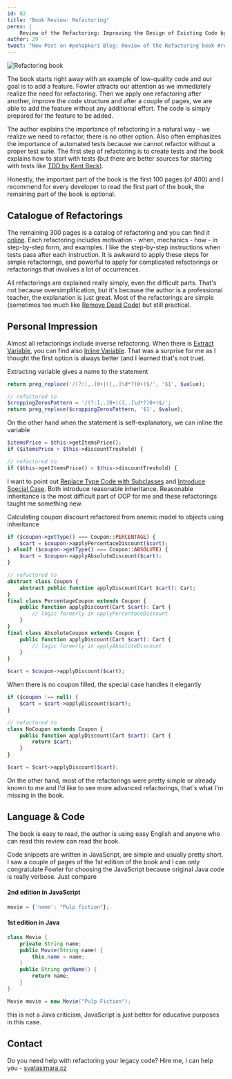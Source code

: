 ```yaml
---
id: 82
title: "Book Review: Refactoring"
perex: |
    Review of the Refactoring: Improving the Design of Existing Code by [Martin Fowler](https://martinfowler.com/), 2nd edition (2018).
author: 29
tweet: "New Post on #pehapkari Blog: Review of the Refactoring book #refactoring #martinfowler"
---
```


![Refactoring book](https://martinfowler.com/books/refact2.jpg)

The book starts right away with an example of low-quality code and our goal is to add a feature.
Fowler attracts our attention as we immediately realize the need for refactoring.
Then we apply one refactoring after another, improve the code structure and after a couple of pages, we are able to add the feature without any additional effort.
The code is simply prepared for the feature to be added.

The author explains the importance of refactoring in a natural way - we realize we need to refactor, there is no other option.
Also often emphasizes the importance of automated tests because we cannot refactor without a proper test suite.
The first step of refactoring is to create tests and the book explains how to start with tests (but there are better sources for starting with tests like [TDD by Kent Beck](https://www.amazon.com/Test-Driven-Development-Kent-Beck/dp/0321146530?tag=uuid10-20)).

Honestly, the important part of the book is the first 100 pages (of 400) and I recommend for every developer to read the first part of the book, the remaining part of the book is optional.

## Catalogue of Refactorings

The remaining 300 pages is a catalog of refactoring and you can find it [online](https://refactoring.com/catalog/).
Each refactoring includes motivation - when, mechanics - how - in step-by-step form, and examples.
I like the step-by-step instructions when tests pass after each instruction.
It is awkward to apply these steps for simple refactorings, and powerful to apply for complicated refactorings or refactorings that involves a lot of occurrences.

All refactorings are explained really simply, even the difficult parts.
That's not because oversimplification, but it's because the author is a professional teacher, the explanation is just great.
Most of the refactorings are simple (sometimes too much like [Remove Dead Code](https://refactoring.com/catalog/removeDeadCode.html)) but still practical.

## Personal Impression

Almost all refactorings include inverse refactoring.
When there is [Extract Variable](https://refactoring.com/catalog/extractVariable.html), you can find also [Inline Variable](https://refactoring.com/catalog/inlineVariable.html).
That was a surprise for me as I thought the first option is always better (and I learned that's not true).

Extracting variable gives a name to the statement
```php
return preg_replace('/(?:[,.]0+|([,.]\d*?)0+)$/', '$1', $value);

// refactored to
$croppingZerosPattern = '/(?:[,.]0+|([,.]\d*?)0+)$/';
return preg_replace($croppingZerosPattern, '$1', $value);
```

On the other hand when the statement is self-explanatory, we can inline the variable
```php
$itemsPrice = $this->getItemsPrice();
if ($itemsPrice > $this->discountTreshold) {

// refactored to
if ($this->getItemsPrice() > $this->discountTreshold) {
```

I want to point out [Replace Type Code with Subclasses](https://refactoring.com/catalog/replaceTypeCodeWithSubclasses.html) and [Introduce Special Case](https://refactoring.com/catalog/introduceSpecialCase.html).
Both introduce reasonable inheritance.
Reasonable inheritance is the most difficult part of OOP for me and these refactorings taught me something new.

Calculating coupon discount refactored from anemic model to objects using inheritance
```php
if ($coupon->getType() === Coupon::PERCENTAGE) {
    $cart = $coupon->applyPercentaceDiscount($cart);
} elseif ($coupon->getType() === Coupon::ABSOLUTE) {
    $cart = $coupon->applyAbsoluteDiscount($cart);
}

// refactored to
abstract class Coupon {
    abstract public function applyDiscount(Cart $cart): Cart;
}
final class PercentageCoupon extends Coupon {
    public function applyDiscount(Cart $cart): Cart {
        // logic formerly in applyPercentaceDiscount
    }
}
final class AbsoluteCoupon extends Coupon {
    public function applyDiscount(Cart $cart): Cart {
        // logic formerly in applyAbsoluteDiscount
    }
}

$cart = $coupon->applyDiscount($cart);
```

When there is no coupon filled, the special case handles it elegantly
```php
if ($coupon !== null) {
    $cart = $cart->applyDiscount($cart);
}

// refactored to
class NoCoupon extends Coupon {
    public function applyDiscount(Cart $cart): Cart {
        return $cart;
    }
}

$cart = $cart->applyDiscount($cart);
```

On the other hand, most of the refactorings were pretty simple or already known to me and I'd like to see more advanced refactorings, that's what I'm missing in the book.

## Language & Code

The book is easy to read, the author is using easy English and anyone who can read this review can read the book.

Code snippets are written in JavaScript, are simple and usually pretty short.
I saw a couple of pages of the 1st edition of the book and I can only congratulate Fowler for choosing the JavaScript because original Java code is really verbose.
Just compare

#### 2nd edition in JavaScript

```js
movie = {'name': "Pulp fiction"};
```

#### 1st edition in Java

```java
class Movie {
    private String name;
    public Movie(String name) {
        this.name = name;
    }
    public String getName() {
        return name;
    }
}

Movie movie = new Movie("Pulp Fiction");
```

this is not a Java criticism, JavaScript is just better for educative purposes in this case.

## Contact

Do you need help with refactoring your legacy code? Hire me, I can help you - [svatasimara.cz](http://svatasimara.cz/)
